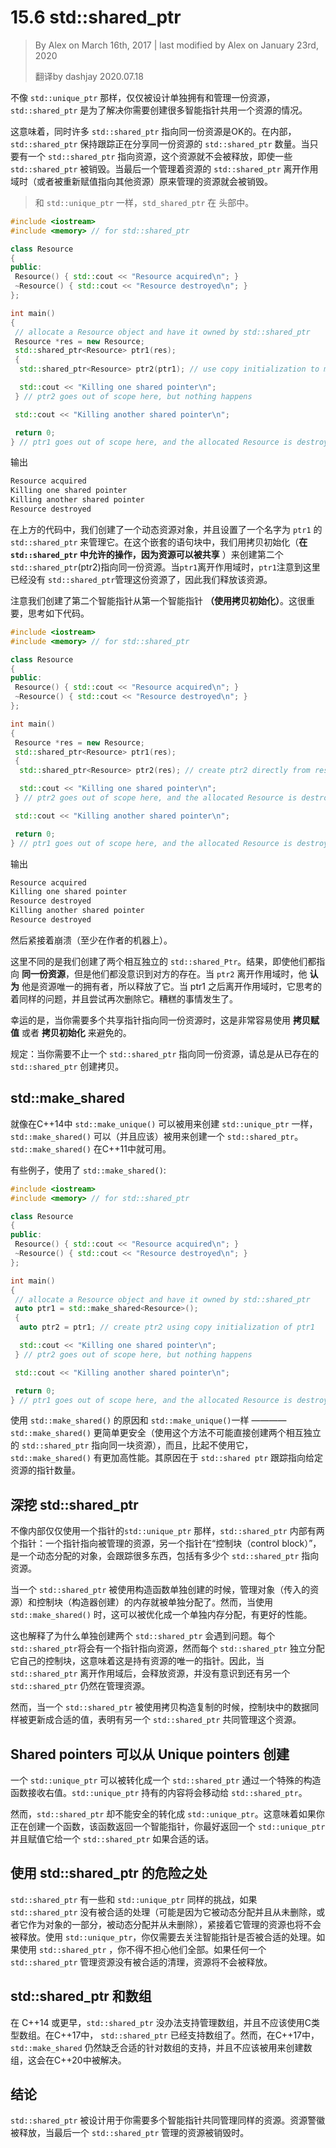 # 15.6 std::shared_ptr

<!-- 15.6 — std::shared_ptr -->

> By Alex on March 16th, 2017 | last modified by Alex on January 23rd, 2020
>
> 翻译by dashjay 2020.07.18

<!-- Unlike std::unique_ptr, which is designed to singly own and manage a resource, std::shared_ptr is meant to solve the case where you need multiple smart pointers co-owning a resource. -->

不像 `std::unique_ptr` 那样，仅仅被设计单独拥有和管理一份资源，`std::shared_ptr` 是为了解决你需要创建很多智能指针共用一个资源的情况。

<!-- This means that it is fine to have multiple std::shared_ptr pointing to the same resource. Internally, std::shared_ptr keeps track of how many std::shared_ptr are sharing the resource. As long as at least one std::shared_ptr is pointing to the resource, the resource will not be deallocated, even if individual std::shared_ptr are destroyed. As soon as the last std::shared_ptr managing the resource goes out of scope (or is reassigned to point at something else), the resource will be deallocated. -->

这意味着，同时许多 `std::shared_ptr` 指向同一份资源是OK的。在内部，`std::shared_ptr` 保持跟踪正在分享同一份资源的 `std::shared_ptr` 数量。当只要有一个 `std::shared_ptr` 指向资源，这个资源就不会被释放，即使一些 `std::shared_ptr` 被销毁。当最后一个管理着资源的 `std::shared_ptr` 离开作用域时（或者被重新赋值指向其他资源）原来管理的资源就会被销毁。

<!-- Like std::unique_ptr, std::shared_ptr lives in the <memory> header. -->
> 和 `std::unique_ptr` 一样，`std_shared_ptr` 在 <memory> 头部中。

```cpp
#include <iostream>
#include <memory> // for std::shared_ptr

class Resource
{
public:
 Resource() { std::cout << "Resource acquired\n"; }
 ~Resource() { std::cout << "Resource destroyed\n"; }
};

int main()
{
 // allocate a Resource object and have it owned by std::shared_ptr
 Resource *res = new Resource;
 std::shared_ptr<Resource> ptr1(res);
 {
  std::shared_ptr<Resource> ptr2(ptr1); // use copy initialization to make another std::shared_ptr pointing to the same thing

  std::cout << "Killing one shared pointer\n";
 } // ptr2 goes out of scope here, but nothing happens

 std::cout << "Killing another shared pointer\n";

 return 0;
} // ptr1 goes out of scope here, and the allocated Resource is destroyed
```

输出

```bash
Resource acquired
Killing one shared pointer
Killing another shared pointer
Resource destroyed
```

<!-- In the above code, we create a dynamic Resource object, and set a std::shared_ptr named ptr1 to manage it. Inside the nested block, we use copy initialization (which is allowed with std::shared_ptr, since the resource can be shared) to create a second std::shared_ptr (ptr2) that points to the same Resource. When ptr2 goes out of scope, the Resource is not deallocated, because ptr1 is still pointing at the Resource. When ptr1 goes out of scope, ptr1 notices there are no more std::shared_ptr managing the Resource, so it deallocates the Resource. -->

在上方的代码中，我们创建了一个动态资源对象，并且设置了一个名字为 `ptr1` 的 `std::shared_ptr` 来管理它。在这个嵌套的语句块中，我们用拷贝初始化（**在`std::shared_ptr` 中允许的操作，因为资源可以被共享** ）来创建第二个 `std::shared_ptr`(ptr2)指向同一份资源。当`ptr1`离开作用域时，`ptr1`注意到这里已经没有 `std::shared_ptr`管理这份资源了，因此我们释放该资源。

<!-- Note that we created a second shared pointer from the first shared pointer (using copy initialization). This is important. Consider the following similar program: -->

注意我们创建了第二个智能指针从第一个智能指针 **（使用拷贝初始化）**。这很重要，思考如下代码。

```cpp
#include <iostream>
#include <memory> // for std::shared_ptr

class Resource
{
public:
 Resource() { std::cout << "Resource acquired\n"; }
 ~Resource() { std::cout << "Resource destroyed\n"; }
};

int main()
{
 Resource *res = new Resource;
 std::shared_ptr<Resource> ptr1(res);
 {
  std::shared_ptr<Resource> ptr2(res); // create ptr2 directly from res (instead of ptr1)

  std::cout << "Killing one shared pointer\n";
 } // ptr2 goes out of scope here, and the allocated Resource is destroyed

 std::cout << "Killing another shared pointer\n";

 return 0;
} // ptr1 goes out of scope here, and the allocated Resource is destroyed again
```

输出

```bash
Resource acquired
Killing one shared pointer
Resource destroyed
Killing another shared pointer
Resource destroyed
```

<!-- and then crashes (at least on the author’s machine). -->

然后紧接着崩溃（至少在作者的机器上）。

<!-- The difference here is that we created two std::shared_ptr independently from each other. As a consequence, even though they’re both pointing to the same Resource, they aren’t aware of each other. When ptr2 goes out of scope, it thinks it’s the only owner of the Resource, and deallocates it. When ptr1 later goes out of the scope, it thinks the same thing, and tries to delete the Resource again. Then bad things happen. -->

这里不同的是我们创建了两个相互独立的 `std::shared_Ptr`。结果，即使他们都指向 **同一份资源**，但是他们都没意识到对方的存在。当 `ptr2` 离开作用域时，他 **认为** 他是资源唯一的拥有者，所以释放了它。当 ptr1 之后离开作用域时，它思考的着同样的问题，并且尝试再次删除它。糟糕的事情发生了。

<!-- Fortunately, this is easily avoided by using copy assignment or copy initialization when you need multiple shared pointers pointing to the same Resource. -->

幸运的是，当你需要多个共享指针指向同一份资源时，这是非常容易使用 **拷贝赋值** 或者 **拷贝初始化** 来避免的。

<!-- Rule: Always make a copy of an existing std::shared_ptr if you need more than one std::shared_ptr pointing to the same resource. -->

规定：当你需要不止一个 `std::shared_ptr` 指向同一份资源，请总是从已存在的 `std::shared_ptr` 创建拷贝。

## std::make_shared

<!-- std::make_shared -->

<!-- Much like std::make_unique() can be used to create a std::unique_ptr in C++14, std::make_shared() can (and should) be used to make a std::shared_ptr. std::make_shared() is available in C++11. -->

就像在C++14中 `std::make_unique()` 可以被用来创建 `std::unique_ptr` 一样，`std::make_shared()` 可以（并且应该）被用来创建一个 `std::shared_ptr`。`std::make_shared()` 在C++11中就可用。

<!-- Here’s our original example, using std::make_shared(): -->

有些例子，使用了 `std::make_shared()`:

```cpp
#include <iostream>
#include <memory> // for std::shared_ptr

class Resource
{
public:
 Resource() { std::cout << "Resource acquired\n"; }
 ~Resource() { std::cout << "Resource destroyed\n"; }
};

int main()
{
 // allocate a Resource object and have it owned by std::shared_ptr
 auto ptr1 = std::make_shared<Resource>();
 {
  auto ptr2 = ptr1; // create ptr2 using copy initialization of ptr1

  std::cout << "Killing one shared pointer\n";
 } // ptr2 goes out of scope here, but nothing happens

 std::cout << "Killing another shared pointer\n";

 return 0;
} // ptr1 goes out of scope here, and the allocated Resource is destroyed
```

<!-- The reasons for using std::make_shared() are the same as std::make_unique() -- std::make_shared() is simpler and safer (there’s no way to directly create two std::shared_ptr pointing to the same resource using this method). However, std::make_shared() is also more performant than not using it. The reasons for this lie in the way that std::shared_ptr keeps track of how many pointers are pointing at a given resource. -->

使用 `std::make_shared()` 的原因和 `std::make_unique()`一样 ———— `std::make_shared()` 更简单更安全（使用这个方法不可能直接创建两个相互独立的 `std::shared_ptr` 指向同一块资源），而且，比起不使用它，`std::make_shared()` 有更加高性能。其原因在于 `std::shared ptr` 跟踪指向给定资源的指针数量。

## 深挖 std::shared_ptr

<!-- Digging into std::shared_ptr -->

<!-- Unlike std::unique_ptr, which uses a single pointer internally, std::shared_ptr uses two pointers internally. One pointer points at the resource being managed. The other points at a “control block”, which is a dynamically allocated object that tracks of a bunch of stuff, including how many std::shared_ptr are pointing at the resource. When a std::shared_ptr is created via a std::shared_ptr constructor, the memory for the managed object (which is usually passed in) and control block (which the constructor creates) are allocated separately. However, when using std::make_shared(), this can be optimized into a single memory allocation, which leads to better performance. -->

不像内部仅仅使用一个指针的`std::unique_ptr` 那样，`std::shared_ptr` 内部有两个指针：一个指针指向被管理的资源，另一个指针在“控制块（control block）”，是一个动态分配的对象，会跟踪很多东西，包括有多少个 `std::shared_ptr` 指向资源。

当一个 `std::shared_ptr` 被使用构造函数单独创建的时候，管理对象（传入的资源）和控制块（构造器创建）的内存就被单独分配了。然而，当使用 `std::make_shared()` 时，这可以被优化成一个单独内存分配，有更好的性能。

<!-- This also explains why independently creating two std::shared_ptr pointed to the same resource gets us into trouble. Each std::shared_ptr will have one pointer pointing at the resource. However, each std::shared_ptr will independently allocate its own control block, which will indicate that it is the only pointer owning that resource. Thus, when that std::shared_ptr goes out of scope, it will deallocate the resource, not realizing there are other std::shared_ptr also trying to manage that resource. -->

这也解释了为什么单独创建两个 `std::shared_ptr` 会遇到问题。每个 `std::shared_ptr`将会有一个指针指向资源，然而每个 `std::shared_ptr` 独立分配它自己的控制块，这意味着这是持有资源的唯一的指针。因此，当 `std::shared_ptr` 离开作用域后，会释放资源，并没有意识到还有另一个 `std::shared_ptr` 仍然在管理资源。

<!-- However, when a std::shared_ptr is cloned using copy assignment, the data in the control block can be appropriately updated to indicate that there are now additional std::shared_ptr co-managing the resource. -->

然而，当一个 `std::shared_ptr` 被使用拷贝构造复制的时候，控制块中的数据同样被更新成合适的值，表明有另一个 `std::shared_ptr` 共同管理这个资源。

<!-- Shared pointers can be created from unique pointers -->

## Shared pointers 可以从 Unique pointers 创建

<!-- A std::unique_ptr can be converted into a std::shared_ptr via a special std::shared_ptr constructor that accepts a std::unique_ptr r-value. The contents of the std::unique_ptr will be moved to the std::shared_ptr. -->

一个 `std::unique_ptr` 可以被转化成一个 `std::shared_ptr` 通过一个特殊的构造函数接收右值。`std::unique_ptr` 持有的内容将会移动给 `std::shared_ptr`。

<!-- However, std::shared_ptr can not be safely converted to a std::unique_ptr. This means that if you’re creating a function that is going to return a smart pointer, you’re better off returning a std::unique_ptr and assigning it to a std::shared_ptr if and when that’s appropriate. -->

然而，`std::shared_ptr` 却不能安全的转化成 `std::unique_ptr`。这意味着如果你正在创建一个函数，该函数返回一个智能指针，你最好返回一个 `std::unique_ptr` 并且赋值它给一个 `std::shared_ptr` 如果合适的话。

## 使用 std::shared_ptr 的危险之处

<!-- The perils of std::shared_ptr -->

<!-- std::shared_ptr has some of the same challenges as std::unique_ptr -- if the std::shared_ptr is not properly disposed of (either because it was dynamically allocated and never deleted, or it was part of an object that was dynamically allocated and never deleted) then the resource it is managing won’t be deallocated either. With std::unique_ptr, you only have to worry about one smart pointer being properly disposed of. With std::shared_ptr, you have to worry about them all. If any of the std::shared_ptr managing a resource are not properly destroyed, the resource will not be deallocated properly. -->

`std::shared_ptr` 有一些和 `std::unique_ptr` 同样的挑战，如果 `std::shared_ptr` 没有被合适的处理（可能是因为它被动态分配并且从未删除，或者它作为对象的一部分，被动态分配并从未删除），紧接着它管理的资源也将不会被释放。使用 `std::unique_ptr`，你仅需要去关注智能指针是否被合适的处理。如果使用 `std::shared_ptr` ，你不得不担心他们全部。如果任何一个 `std::shared_ptr` 管理资源没有被合适的清理，资源将不会被释放。

## std::shared_ptr 和数组

<!-- std::shared_ptr and arrays -->

<!-- In C++14 and earlier, std::shared_ptr does not have proper support for managing arrays, and should not be used to manage a C-style array. As of C++17, std::shared_ptr does have support for arrays. However, as of C++17, std::make_shared is still lacking proper support for arrays, and should not be used to create shared arrays. This will likely be addressed in C++20. -->

在 C++14 或更早，`std::shared_ptr` 没办法支持管理数组，并且不应该使用C类型数组。在C++17中， `std::shared_ptr` 已经支持数组了。然而，在C++17中，`std::make_shared` 仍然缺乏合适的针对数组的支持，并且不应该被用来创建数组，这会在C++20中被解决。

## 结论

<!-- Conclusion -->

<!-- std::shared_ptr is designed for the case where you need multiple smart pointers co-managing the same resource. The resource will be deallocated when the last std::shared_ptr managing the resource is destroyed. -->

`std::shared_ptr` 被设计用于你需要多个智能指针共同管理同样的资源。资源警徽被释放，当最后一个 `std::shared_ptr` 管理的资源被销毁时。
